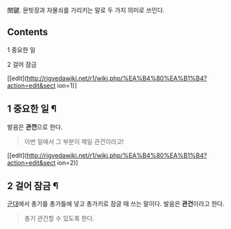 關鍵. 문빗장과 자물쇠를 가리키는 말로 두 가지 의미로 쓰인다.

## Contents

    

1 중요한 일

2 걸어 잠금

[[edit](http://rigvedawiki.net/r1/wiki.php/%EA%B4%80%EA%B1%B4?action=edit&sect
ion=1)]

## 1 중요한 일 ¶

발음은 **관껀**으로 한다.

  

> 이번 일에서 그 부분이 제일 관건이라고!

[[edit](http://rigvedawiki.net/r1/wiki.php/%EA%B4%80%EA%B1%B4?action=edit&sect
ion=2)]

## 2 걸어 잠금 ¶

[군대](%EA%B5%B0%EB%8C%80.md)에서 총기를 총가틀에 넣고 총가키로 잠글 때 쓰는 말이다. 발음은 **관건**이라고
한다.

  

> 총기 관건할 수 있도록 한다.

